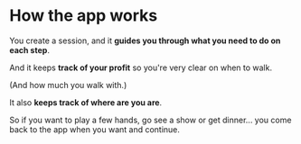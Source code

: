 # How the app works

You create a session, and it **guides you through what you need to do on each step**.

And it keeps **track of your profit** so you're very clear on when to walk.

(And how much you walk with.)

It also **keeps track of where are you are**.

So if you want to play a few hands, go see a show or get dinner... 
you come back to the app when you want and continue.
